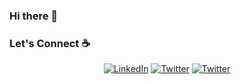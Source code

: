 ### Hi there 👋

<!--
:wave: I'm a Opensource entusiast, DevOps lover that tries to build a better tomorrow.

Here are some ideas to get you started:

- 🔭 [Invite me as a speaker to your event](http://danielefontani.it)
- 💬 Ask me about DevOps, Cloud, and anything related with Opensource.
- 📫 How to reach me: just drop me a message [here](http://danielefontani.it)
- ⚡ Fun fact: I'm involved into opensource since 2006
-->



### Let's Connect :coffee:
<p align="center">
	<a href="https://www.linkedin.com/in/daniele-fontani/"><img src="https://img.icons8.com/bubbles/50/000000/linkedin.png" alt="LinkedIn"/></a>
	<a href="https://twitter.com/zeppaman"><img src="https://img.icons8.com/bubbles/50/000000/twitter.png" alt="Twitter"/></a>
  <a href="https://daniele-fontani.medium.com/"><img src="https://img.icons8.com/bubbles/50/000000/medium-new.png" alt="Twitter"/></a>
</p>



